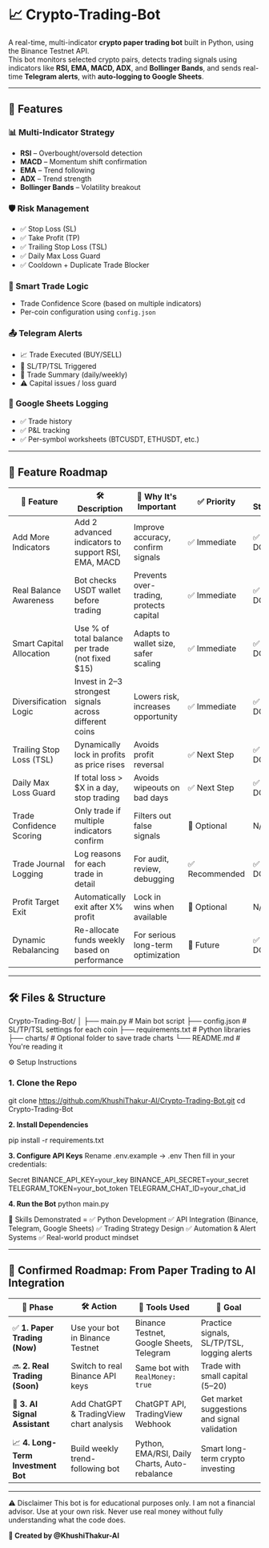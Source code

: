 # 📈 Crypto-Trading-Bot

A real-time, multi-indicator **crypto paper trading bot** built in Python, using the Binance Testnet API.  
This bot monitors selected crypto pairs, detects trading signals using indicators like **RSI, EMA, MACD, ADX**, and **Bollinger Bands**, and sends real-time **Telegram alerts**, with **auto-logging to Google Sheets**.

---
## 🚀 Features

### 📊 Multi-Indicator Strategy
- **RSI** – Overbought/oversold detection
- **MACD** – Momentum shift confirmation
- **EMA** – Trend following
- **ADX** – Trend strength
- **Bollinger Bands** – Volatility breakout

### 🛡 Risk Management
- ✅ Stop Loss (SL)
- ✅ Take Profit (TP)
- ✅ Trailing Stop Loss (TSL)
- ✅ Daily Max Loss Guard
- ✅ Cooldown + Duplicate Trade Blocker

### 🧠 Smart Trade Logic
- Trade Confidence Score (based on multiple indicators)
- Per-coin configuration using `config.json`

### 📤 Telegram Alerts
- 📈 Trade Executed (BUY/SELL)
- 🚨 SL/TP/TSL Triggered
- 💬 Trade Summary (daily/weekly)
- ⚠️ Capital issues / loss guard

### 📄 Google Sheets Logging
- ✅ Trade history
- ✅ P&L tracking
- ✅ Per-symbol worksheets (BTCUSDT, ETHUSDT, etc.)
---

## 🧩 Feature Roadmap

| 📌 Feature                   | 🛠️ Description                                                | 🎯 Why It's Important                         | ✅ Priority     | 🚦 Status   |
|----------------------------|---------------------------------------------------------------|----------------------------------------------|----------------|-------------|
| Add More Indicators        | Add 2 advanced indicators to support RSI, EMA, MACD           | Improve accuracy, confirm signals            | ✅ Immediate    | ✅ DONE      |
| Real Balance Awareness     | Bot checks USDT wallet before trading                         | Prevents over-trading, protects capital      | ✅ Immediate    | ✅ DONE      |
| Smart Capital Allocation   | Use % of total balance per trade (not fixed $15)              | Adapts to wallet size, safer scaling         | ✅ Immediate    | ✅ DONE      |
| Diversification Logic      | Invest in 2–3 strongest signals across different coins        | Lowers risk, increases opportunity           | ✅ Immediate    | ✅ DONE      |
| Trailing Stop Loss (TSL)   | Dynamically lock in profits as price rises                    | Avoids profit reversal                       | ✅ Next Step    | ✅ DONE      |
| Daily Max Loss Guard       | If total loss > $X in a day, stop trading                     | Avoids wipeouts on bad days                  | ✅ Next Step    | ✅ DONE      |
| Trade Confidence Scoring   | Only trade if multiple indicators confirm                     | Filters out false signals                    | 🔄 Optional     |N/A |
| Trade Journal Logging      | Log reasons for each trade in detail                          | For audit, review, debugging                 | ✅ Recommended  | ✅ DONE      |
| Profit Target Exit         | Automatically exit after X% profit                            | Lock in wins when available                  | 🔄 Optional     | N/A |
| Dynamic Rebalancing        | Re-allocate funds weekly based on performance                 | For serious long-term optimization           | 🔄 Future       | ✅ DONE      |
---

## 🛠 Files & Structure
Crypto-Trading-Bot/
│
├── main.py # Main bot script
├── config.json # SL/TP/TSL settings for each coin
├── requirements.txt # Python libraries
├── charts/ # Optional folder to save trade charts
└── README.md # You're reading it

⚙️ Setup Instructions

### 1. Clone the Repo
git clone https://github.com/KhushiThakur-AI/Crypto-Trading-Bot.git
cd Crypto-Trading-Bot

**2. Install Dependencies**

pip install -r requirements.txt

**3. Configure API Keys**
Rename .env.example → .env
Then fill in your credentials:

Secret
BINANCE_API_KEY=your_key
BINANCE_API_SECRET=your_secret
TELEGRAM_TOKEN=your_bot_token
TELEGRAM_CHAT_ID=your_chat_id

**4. Run the Bot**
python main.py

🧠 Skills Demonstrated =
✅ Python Development
✅ API Integration (Binance, Telegram, Google Sheets)
✅ Trading Strategy Design
✅ Automation & Alert Systems
✅ Real-world product mindset

---

## 🚀 Confirmed Roadmap: From Paper Trading to AI Integration

| 🧭 Phase                         | 🛠️ Action                                | 🧰 Tools Used                                | 🎯 Goal                                        |
|----------------------------------|------------------------------------------|----------------------------------------------|------------------------------------------------|
| ✅ **1. Paper Trading (Now)**     | Use your bot in Binance Testnet          | Binance Testnet, Google Sheets, Telegram     | Practice signals, SL/TP/TSL, logging alerts    |
| 🔜 **2. Real Trading (Soon)**     | Switch to real Binance API keys          | Same bot with `RealMoney: true`              | Trade with small capital ($5–$20)              |
| 🤖 **3. AI Signal Assistant**     | Add ChatGPT & TradingView chart analysis | ChatGPT API, TradingView Webhook             | Get market suggestions and signal validation   |
| 📈 **4. Long-Term Investment Bot**| Build weekly trend-following bot         | Python, EMA/RSI, Daily Charts, Auto-rebalance| Smart long-term crypto investing               |

---

⚠️ Disclaimer
This bot is for educational purposes only.
I am not a financial advisor. Use at your own risk.
Never use real money without fully understanding what the code does.

**🙌 Created by @KhushiThakur-AI**
